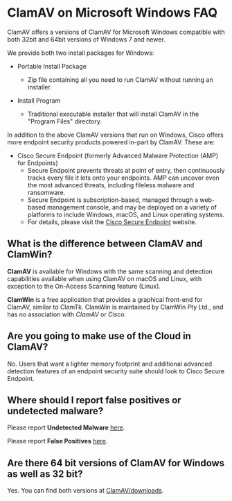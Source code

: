 # ClamAV on Microsoft Windows FAQ

ClamAV offers a versions of ClamAV for Microsoft Windows compatible with both 32bit and 64bit versions of Windows 7 and newer.

We provide both two install packages for Windows:

* Portable Install Package
    * Zip file containing all you need to run ClamAV without running an installer.

* Install Program
    * Traditional executable installer that will install ClamAV in the "Program Files" directory.

In addition to the above ClamAV versions that run on Windows, Cisco offers more endpoint security products powered in-part by ClamAV. These are:

* Cisco Secure Endpoint (formerly Advanced Malware Protection (AMP) for Endpoints)
    * Secure Endpoint prevents threats at point of entry, then continuously tracks every file it lets onto your endpoints. AMP can uncover even the most advanced threats, including fileless malware and ransomware.
    * Secure Endpoint is subscription-based, managed through a web-based management console, and may be deployed on a variety of platforms to include Windows, macOS, and Linux operating systems.
    * For details, please visit the [Cisco Secure Endpoint] website.

## What is the difference between ClamAV and ClamWin?

**ClamAV** is available for Windows with the same scanning and detection capabilities available when using ClamAV on macOS and Linux, with exception to the On-Access Scanning feature (Linux).

**ClamWin** is a free application that provides a graphical front-end for ClamAV, similar to ClamTk. ClamWin is maintained by ClamWin Pty Ltd., and has no association with *ClamAV* or *Cisco*.

## Are you going to make use of the Cloud in ClamAV?

No. Users that want a lighter memory footprint and additional advanced detection features of an endpoint security suite should look to Cisco Secure Endpoint.

## Where should I report false positives or undetected malware?

Please report __Undetected Malware__ [here](https://www.clamav.net/reports/malware).

Please report __False Positives__ [here](https://www.clamav.net/reports/fp).

## Are there 64 bit versions of ClamAV for Windows as well as 32 bit?

Yes. You can find both versions at [ClamAV/downloads].

[privacy policy]: https://www.cisco.com/c/en/us/about/legal/privacy.html
[ClamAV/downloads]: https://www.clamav.net/downloads#otherversions
[Cisco Secure Endpoint]: https://www.cisco.com/site/us/en/products/security/endpoint-security/secure-endpoint/index.html
